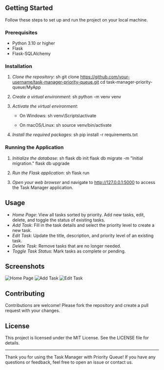 ## Getting Started

Follow these steps to set up and run the project on your local machine.

### Prerequisites

- Python 3.10 or higher
- Flask
- Flask-SQLAlchemy

### Installation

1. *Clone the repository*:
    sh
    git clone https://github.com/your-username/task-manager-priority-queue.git
    cd task-manager-priority-queue/MyApp
    

2. *Create a virtual environment*:
    sh
    python -m venv venv
    

3. *Activate the virtual environment*:
    - On Windows:
        sh
        venv\Scripts\activate
        
    - On macOS/Linux:
        sh
        source venv/bin/activate
        

4. *Install the required packages*:
    sh
    pip install -r requirements.txt
    

### Running the Application

1. *Initialize the database*:
    sh
    flask db init
    flask db migrate -m "Initial migration."
    flask db upgrade
    

2. *Run the Flask application*:
    sh
    flask run
    

3. *Open your web browser* and navigate to http://127.0.0.1:5000 to access the Task Manager application.

## Usage

- *Home Page*: View all tasks sorted by priority. Add new tasks, edit, delete, and toggle the status of existing tasks.
- *Add Task*: Fill in the task details and select the priority level to create a new task.
- *Edit Task*: Update the title, description, and priority level of an existing task.
- *Delete Task*: Remove tasks that are no longer needed.
- *Toggle Task Status*: Mark tasks as complete or pending.

## Screenshots

![Home Page](screenshots/home_page.png)
![Add Task](screenshots/add_task.png)
![Edit Task](screenshots/edit_task.png)

## Contributing

Contributions are welcome! Please fork the repository and create a pull request with your changes.

## License

This project is licensed under the MIT License. See the LICENSE file for details.

---

Thank you for using the Task Manager with Priority Queue! If you have any questions or feedback, feel free to open an issue or contact us.
